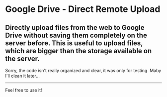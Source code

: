 # Google Drive - Direct Remote Upload
Directly upload files from the web to Google Drive without saving them completely on the server before.
This is useful to upload files, which are bigger than the storage available on the server.
---
Sorry, the code isn't really organized and clear, it was only for testing. Maby I'll clean it later...

----------
Feel free to use it!
